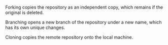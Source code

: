 Forking copies the repository as an independent copy, which remains if the original is deleted.

Branching opens a new branch of the repository under a new name, which has its own unique changes.

Cloning copies the remote repository onto the local machine.
